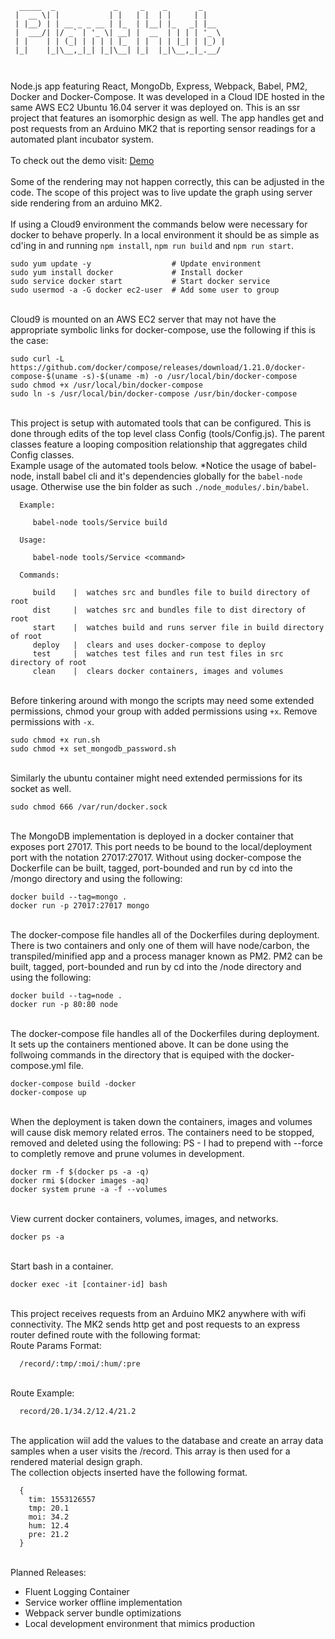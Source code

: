 ```
  _____  _             _     _    _       _     
 |  __ \| |           | |   | |  | |     | |    
 | |__) | | __ _ _ __ | |_  | |__| |_   _| |__  
 |  ___/| |/ _` | '_ \| __| |  __  | | | | '_ \ 
 | |    | | (_| | | | | |_  | |  | | |_| | |_) |
 |_|    |_|\__,_|_| |_|\__| |_|  |_|\__,_|_.__/ 
                                                
                                                
```
Node.js app featuring React, MongoDb, Express, Webpack, Babel, PM2, Docker and 
Docker-Compose. It was developed in a Cloud IDE hosted in the same AWS EC2 Ubuntu 
16.04 server it was deployed on. This is an ssr project that features an isomorphic 
design as well. The app handles get and post requests from an Arduino MK2 that is
reporting sensor readings for a automated plant incubator system.
\
\
To check out the demo visit: <a href="http://www.team-twenty-one.com/">Demo</a>
\
\
Some of the rendering may not happen correctly, this can be adjusted in the
code. The scope of this project was to live update the graph using server side
rendering from an arduino MK2.
\
\
If using a Cloud9 environment the commands below were necessary for docker to behave
properly. In a local environment it should be as simple as cd'ing in and running 
`npm install`, `npm run build` and `npm run start`.

```
sudo yum update -y                  # Update environment
sudo yum install docker             # Install docker
sudo service docker start           # Start docker service
sudo usermod -a -G docker ec2-user  # Add some user to group
```
\
Cloud9 is mounted on an AWS EC2 server that may not have the appropriate symbolic links
for docker-compose, use the following if this is the case:
```
sudo curl -L https://github.com/docker/compose/releases/download/1.21.0/docker-compose-$(uname -s)-$(uname -m) -o /usr/local/bin/docker-compose
sudo chmod +x /usr/local/bin/docker-compose
sudo ln -s /usr/local/bin/docker-compose /usr/bin/docker-compose
```
\
This project is setup with automated tools that can be configured. This is done through
edits of the top level class Config (tools/Config.js). The parent classes feature a
looping composition relationship that aggregates child Config classes.
\
Example usage of the automated tools below.
*Notice the usage of babel-node, install babel cli and it's dependencies globally for
the `babel-node` usage. Otherwise use the bin folder as such `./node_modules/.bin/babel`.

```
  Example:

     babel-node tools/Service build

  Usage:

     babel-node tools/Service <command>

  Commands:

     build    |  watches src and bundles file to build directory of root
     dist     |  watches src and bundles file to dist directory of root
     start    |  watches build and runs server file in build directory of root
     deploy   |  clears and uses docker-compose to deploy
     test     |  watches test files and run test files in src directory of root
     clean    |  clears docker containers, images and volumes
```
\
Before tinkering around with mongo the scripts may need some extended permissions, 
chmod your group with added permissions using `+x`. Remove permissions with `-x`.

```
sudo chmod +x run.sh
sudo chmod +x set_mongodb_password.sh
```
\
Similarly the ubuntu container might need extended permissions for its socket as well.

```
sudo chmod 666 /var/run/docker.sock
```
\
The MongoDB implementation is deployed in a docker container that exposes port 27017.
This port needs to be bound to the local/deployment port with the notation 27017:27017.
Without using docker-compose the Dockerfile can be built, tagged, port-bounded and run 
by cd into the /mongo directory and using the following: 

```
docker build --tag=mongo .
docker run -p 27017:27017 mongo
```
\
The docker-compose file handles all of the Dockerfiles during deployment. There is two 
containers and only one of them will have node/carbon, the transpiled/minified app and 
a process manager known as PM2. PM2 can be built, tagged, port-bounded and run by cd 
into the /node directory and using the following:

```
docker build --tag=node .
docker run -p 80:80 node
```
\
The docker-compose file handles all of the Dockerfiles during deployment. It sets up the
containers mentioned above. It can be done using the follwoing commands in the directory
that is equiped with the docker-compose.yml file.

```
docker-compose build -docker
docker-compose up
```
\
When the deployment is taken down the containers, images and volumes will cause disk memory
related erros. The containers need to be stopped, removed and deleted using the following:
PS - I had to prepend with --force to completly remove and prune volumes in development.

```
docker rm -f $(docker ps -a -q)
docker rmi $(docker images -aq)
docker system prune -a -f --volumes
```
\
View current docker containers, volumes, images, and networks.

```
docker ps -a
```
\
Start bash in a container.

```
docker exec -it [container-id] bash
```
\
This project receives requests from an Arduino MK2 anywhere with wifi connectivity. The MK2
sends http get and post requests to an express router defined route with the following format:
\
Route Params Format:

```
  /record/:tmp/:moi/:hum/:pre
```
\
Route Example: 

```
  record/20.1/34.2/12.4/21.2
```
\
The application wiil add the values to the database and create an array data samples when
a user visits the /record. This array is then used for a rendered material design graph.
\
The collection objects inserted have the following format.

```
  {
    tim: 1553126557
    tmp: 20.1
    moi: 34.2
    hum: 12.4
    pre: 21.2
  }
```
\
Planned Releases:
- Fluent Logging Container
- Service worker offline implementation
- Webpack server bundle optimizations
- Local development environment that mimics production
